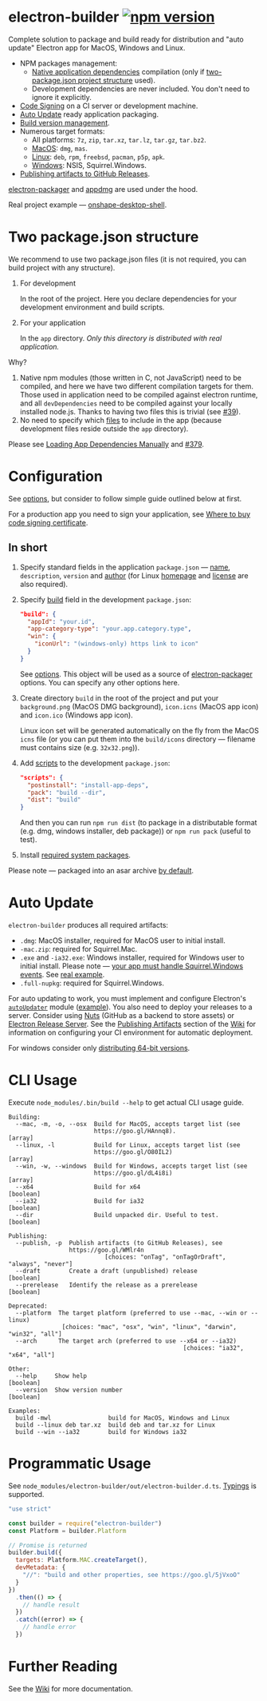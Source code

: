 # electron-builder [![npm version](https://img.shields.io/npm/v/electron-builder.svg)](https://npmjs.org/package/electron-builder)
Complete solution to package and build ready for distribution and "auto update" Electron app for MacOS, Windows and Linux.

* NPM packages management:
  * [Native application dependencies](http://electron.atom.io/docs/latest/tutorial/using-native-node-modules/) compilation (only if [two-package.json project structure](#two-packagejson-structure) used).
  * Development dependencies are never included. You don't need to ignore it explicitly.
* [Code Signing](https://github.com/electron-userland/electron-builder/wiki/Code-Signing) on a CI server or development machine.
* [Auto Update](#auto-update) ready application packaging.
* [Build version management](https://github.com/electron-userland/electron-builder/wiki/Options#build-version-management).
* Numerous target formats:
  * All platforms: `7z`, `zip`, `tar.xz`, `tar.lz`, `tar.gz`, `tar.bz2`.
  * [MacOS](https://github.com/electron-userland/electron-builder/wiki/Options#MacOptions-target): `dmg`, `mas`.
  * [Linux](https://github.com/electron-userland/electron-builder/wiki/Options#LinuxBuildOptions-target): `deb`, `rpm`, `freebsd`, `pacman`, `p5p`, `apk`.
  * [Windows](https://github.com/electron-userland/electron-builder/wiki/Options#WinBuildOptions-target): NSIS, Squirrel.Windows.
* [Publishing artifacts to GitHub Releases](https://github.com/electron-userland/electron-builder/wiki/Publishing-Artifacts).

[electron-packager](https://github.com/electron-userland/electron-packager) and
[appdmg](https://github.com/LinusU/node-appdmg) are used under the hood.

Real project example — [onshape-desktop-shell](https://github.com/develar/onshape-desktop-shell).

# Two package.json structure

We recommend to use two package.json files (it is not required, you can build project with any structure).

1. For development

   In the root of the project. Here you declare dependencies for your development environment and build scripts.

2. For your application

   In the `app` directory. *Only this directory is distributed with real application.*

Why?

1. Native npm modules (those written in C, not JavaScript) need to be compiled, and here we have two different compilation targets for them. Those used in application need to be compiled against electron runtime, and all `devDependencies` need to be compiled against your locally installed node.js. Thanks to having two files this is trivial (see [#39](https://github.com/electron-userland/electron-builder/issues/39)).
2. No need to specify which [files](https://github.com/electron-userland/electron-builder/wiki/Options#BuildMetadata-files) to include in the app (because development files reside outside the `app` directory).

Please see [Loading App Dependencies Manually](https://github.com/electron-userland/electron-builder/wiki/Loading-App-Dependencies-Manually) and [#379](https://github.com/electron-userland/electron-builder/issues/379#issuecomment-218503881).

# Configuration

See [options](https://github.com/electron-userland/electron-builder/wiki/Options), but consider to follow simple guide outlined below at first.

For a production app you need to sign your application, see [Where to buy code signing certificate](https://github.com/electron-userland/electron-builder/wiki/Code-Signing#where-to-buy-code-signing-certificate).

## In short
1. Specify standard fields in the application `package.json` — [name](https://github.com/electron-userland/electron-builder/wiki/Options#AppMetadata-name), `description`, `version` and [author](https://docs.npmjs.com/files/package.json#people-fields-author-contributors) (for Linux [homepage](https://github.com/electron-userland/electron-builder/wiki/Options#AppMetadata-homepage) and [license](https://github.com/electron-userland/electron-builder/wiki/Options#AppMetadata-license) are also required).

2. Specify [build](https://github.com/electron-userland/electron-builder/wiki/Options#build) field in the development `package.json`:
    ```json
    "build": {
      "appId": "your.id",
      "app-category-type": "your.app.category.type",
      "win": {
        "iconUrl": "(windows-only) https link to icon"
      }
    }
    ```
   See [options](https://github.com/electron-userland/electron-builder/wiki/Options). This object will be used as a source of [electron-packager](https://www.npmjs.com/package/electron-packager#packageropts-callback) options. You can specify any other options here.

3. Create directory `build` in the root of the project and put your `background.png` (MacOS DMG background), `icon.icns` (MacOS app icon) and `icon.ico` (Windows app icon).

   <a id="user-content-linuxIcon" class="anchor" href="#linuxIcon" aria-hidden="true"></a>Linux icon set will be generated automatically on the fly from the MacOS `icns` file (or you can put them into the `build/icons` directory — filename must contains size (e.g. `32x32.png`)).

4. Add [scripts](https://docs.npmjs.com/cli/run-script) to the development `package.json`:
    ```json
    "scripts": {
      "postinstall": "install-app-deps",
      "pack": "build --dir",
      "dist": "build"
    }
    ```
    And then you can run `npm run dist` (to package in a distributable format (e.g. dmg, windows installer, deb package)) or `npm run pack` (useful to test).

5. Install [required system packages](https://github.com/electron-userland/electron-builder/wiki/Multi-Platform-Build).

Please note — packaged into an asar archive [by default](https://github.com/electron-userland/electron-builder/wiki/Options#BuildMetadata-asar).

# Auto Update
`electron-builder` produces all required artifacts:

* `.dmg`: MacOS installer, required for MacOS user to initial install.
* `-mac.zip`: required for Squirrel.Mac.
* `.exe` and `-ia32.exe`: Windows installer, required for Windows user to initial install. Please note — [your app must handle Squirrel.Windows events](https://github.com/electronjs/windows-installer#handling-squirrel-events). See [real example](https://github.com/develar/onshape-desktop-shell/blob/master/src/WinSquirrelStartupEventHandler.ts).
* `.full-nupkg`: required for Squirrel.Windows.

For auto updating to work, you must implement and configure Electron's [`autoUpdater`](http://electron.atom.io/docs/latest/api/auto-updater/) module ([example](https://github.com/develar/onshape-desktop-shell/blob/master/src/AppUpdater.ts)).
You also need to deploy your releases to a server.
Consider using [Nuts](https://github.com/GitbookIO/nuts) (GitHub as a backend to store assets) or [Electron Release Server](https://github.com/ArekSredzki/electron-release-server).
See the [Publishing Artifacts](https://github.com/electron-userland/electron-builder/wiki/Publishing-Artifacts) section of the [Wiki](https://github.com/electron-userland/electron-builder/wiki) for information on configuring your CI environment for automatic deployment.

For windows consider only [distributing 64-bit versions](https://github.com/electron-userland/electron-builder/issues/359#issuecomment-214851130).

# CLI Usage
Execute `node_modules/.bin/build --help` to get actual CLI usage guide.
```
Building:
  --mac, -m, -o, --osx  Build for MacOS, accepts target list (see
                        https://goo.gl/HAnnq8).                          [array]
  --linux, -l           Build for Linux, accepts target list (see
                        https://goo.gl/O80IL2)                           [array]
  --win, -w, --windows  Build for Windows, accepts target list (see
                        https://goo.gl/dL4i8i)                           [array]
  --x64                 Build for x64                                  [boolean]
  --ia32                Build for ia32                                 [boolean]
  --dir                 Build unpacked dir. Useful to test.            [boolean]

Publishing:
  --publish, -p  Publish artifacts (to GitHub Releases), see
                 https://goo.gl/WMlr4n
                           [choices: "onTag", "onTagOrDraft", "always", "never"]
  --draft        Create a draft (unpublished) release                  [boolean]
  --prerelease   Identify the release as a prerelease                  [boolean]

Deprecated:
  --platform  The target platform (preferred to use --mac, --win or --linux)
               [choices: "mac", "osx", "win", "linux", "darwin", "win32", "all"]
  --arch      The target arch (preferred to use --x64 or --ia32)
                                                 [choices: "ia32", "x64", "all"]

Other:
  --help     Show help                                                 [boolean]
  --version  Show version number                                       [boolean]

Examples:
  build -mwl                build for MacOS, Windows and Linux
  build --linux deb tar.xz  build deb and tar.xz for Linux
  build --win --ia32        build for Windows ia32
```

# Programmatic Usage
See `node_modules/electron-builder/out/electron-builder.d.ts`. [Typings](https://github.com/Microsoft/TypeScript/wiki/Typings-for-npm-packages) is supported.

```js
"use strict"

const builder = require("electron-builder")
const Platform = builder.Platform

// Promise is returned
builder.build({
  targets: Platform.MAC.createTarget(),
  devMetadata: {
    "//": "build and other properties, see https://goo.gl/5jVxoO"
  }
})
  .then(() => {
    // handle result
  })
  .catch((error) => {
    // handle error
  })
```

# Further Reading
See the [Wiki](https://github.com/electron-userland/electron-builder/wiki) for more documentation.
